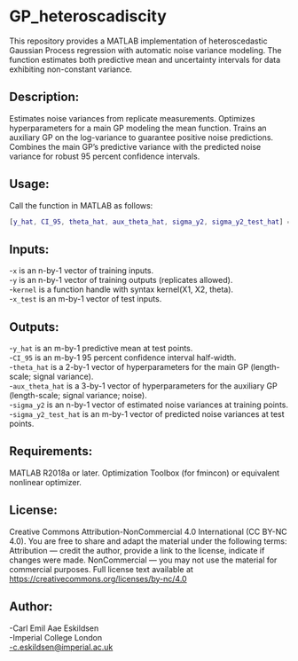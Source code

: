 # GP_heteroscadiscity

This repository provides a MATLAB implementation of heteroscedastic Gaussian Process regression with automatic noise variance modeling. The function estimates both predictive mean and uncertainty intervals for data exhibiting non-constant variance.

## Description: 
Estimates noise variances from replicate measurements. Optimizes hyperparameters for a main GP modeling the mean function. Trains an auxiliary GP on the log-variance to guarantee positive noise predictions. Combines the main GP’s predictive variance with the predicted noise variance for robust 95 percent confidence intervals.

## Usage: 
Call the function in MATLAB as follows: 
```matlab
[y_hat, CI_95, theta_hat, aux_theta_hat, sigma_y2, sigma_y2_test_hat] = GP_heteroscadiscity(x, y, kernel, x_test);
```

## Inputs: 
-`x` is an n-by-1 vector of training inputs.  
-`y` is an n-by-1 vector of training outputs (replicates allowed).  
-`kernel` is a function handle with syntax kernel(X1, X2, theta).  
-`x_test` is an m-by-1 vector of test inputs.  

## Outputs: 
-`y_hat` is an m-by-1 predictive mean at test points.  
-`CI_95` is an m-by-1 95 percent confidence interval half-width.  
-`theta_hat` is a 2-by-1 vector of hyperparameters for the main GP (length-scale; signal variance).  
-`aux_theta_hat` is a 3-by-1 vector of hyperparameters for the auxiliary GP (length-scale; signal variance; noise).  
-`sigma_y2` is an n-by-1 vector of estimated noise variances at training points.  
-`sigma_y2_test_hat` is an m-by-1 vector of predicted noise variances at test points.  

## Requirements: 
MATLAB R2018a or later. Optimization Toolbox (for fmincon) or equivalent nonlinear optimizer.

## License: 
Creative Commons Attribution-NonCommercial 4.0 International (CC BY-NC 4.0). You are free to share and adapt the material under the following terms: Attribution — credit the author, provide a link to the license, indicate if changes were made. NonCommercial — you may not use the material for commercial purposes. Full license text available at https://creativecommons.org/licenses/by-nc/4.0

## Author:
-Carl Emil Aae Eskildsen  
-Imperial College London  
-c.eskildsen@imperial.ac.uk
